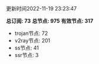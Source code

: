 更新时间2022-11-19 23:23:47

**总订阅: 73**
**总节点: 975**
**有效节点: 317**
- trojan节点: 72
- v2ray节点: 201
- ss节点: 41
- ssr节点: 3
